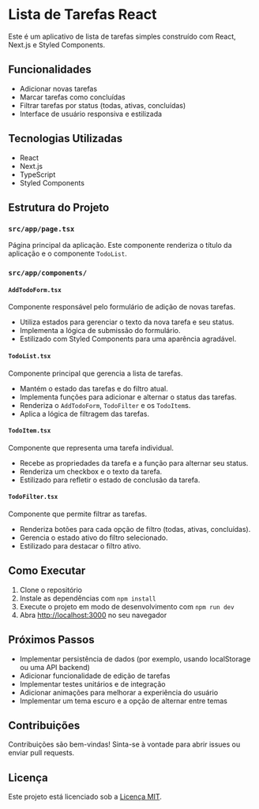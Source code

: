 # Lista de Tarefas React

Este é um aplicativo de lista de tarefas simples construído com React, Next.js e Styled Components.

## Funcionalidades

- Adicionar novas tarefas
- Marcar tarefas como concluídas
- Filtrar tarefas por status (todas, ativas, concluídas)
- Interface de usuário responsiva e estilizada

## Tecnologias Utilizadas

- React
- Next.js
- TypeScript
- Styled Components

## Estrutura do Projeto

### `src/app/page.tsx`
Página principal da aplicação. Este componente renderiza o título da aplicação e o componente `TodoList`.

### `src/app/components/`

#### `AddTodoForm.tsx`
Componente responsável pelo formulário de adição de novas tarefas.
- Utiliza estados para gerenciar o texto da nova tarefa e seu status.
- Implementa a lógica de submissão do formulário.
- Estilizado com Styled Components para uma aparência agradável.

#### `TodoList.tsx`
Componente principal que gerencia a lista de tarefas.
- Mantém o estado das tarefas e do filtro atual.
- Implementa funções para adicionar e alternar o status das tarefas.
- Renderiza o `AddTodoForm`, `TodoFilter` e os `TodoItem`s.
- Aplica a lógica de filtragem das tarefas.

#### `TodoItem.tsx`
Componente que representa uma tarefa individual.
- Recebe as propriedades da tarefa e a função para alternar seu status.
- Renderiza um checkbox e o texto da tarefa.
- Estilizado para refletir o estado de conclusão da tarefa.

#### `TodoFilter.tsx`
Componente que permite filtrar as tarefas.
- Renderiza botões para cada opção de filtro (todas, ativas, concluídas).
- Gerencia o estado ativo do filtro selecionado.
- Estilizado para destacar o filtro ativo.

## Como Executar

1. Clone o repositório
2. Instale as dependências com `npm install`
3. Execute o projeto em modo de desenvolvimento com `npm run dev`
4. Abra [http://localhost:3000](http://localhost:3000) no seu navegador

## Próximos Passos

- Implementar persistência de dados (por exemplo, usando localStorage ou uma API backend)
- Adicionar funcionalidade de edição de tarefas
- Implementar testes unitários e de integração
- Adicionar animações para melhorar a experiência do usuário
- Implementar um tema escuro e a opção de alternar entre temas

## Contribuições

Contribuições são bem-vindas! Sinta-se à vontade para abrir issues ou enviar pull requests.

## Licença

Este projeto está licenciado sob a [Licença MIT](LICENSE).

